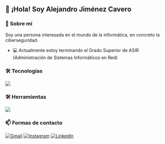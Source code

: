 ## 👋 ¡Hola! Soy Alejandro Jiménez Cavero

### 🚀 Sobre mí
Soy una persona interesada en el mundo de la informática, en concreto la ciberseguridad.

- 💻 Actualmente estoy terminando el Grado Superior de ASIR (Administración de Sistemas Informáticos en Red)

### 🛠️ Tecnologías 
<p>
  <a href="https://skillicons.dev">
    <img src="https://skillicons.dev/icons?i=docker,azure,php,mysql,html,css,javascript,bash" />
  </a>
</p>

### 🛠️ Herramientas
<p>
  <a href="https://skillicons.dev">
    <img src="https://skillicons.dev/icons?i=linux,windows,vscode,notion,vim" />
  </a>
</p>

### 📫 Formas de contacto
[![Gmail](https://img.shields.io/badge/-Gmail-D14836?style=flat&logo=gmail&logoColor=white)](mailto:jimenezcaveroalejandro@gmail.com)
[![Instagram](https://img.shields.io/badge/-Instagram-E4405F?style=flat&logo=instagram&logoColor=white)](https://instagram.com/alejandrocavero)
[![LinkedIn](https://img.shields.io/badge/-LinkedIn-0077B5?style=flat&logo=linkedin&logoColor=white)](https://linkedin.com/in/alejandro-jiménez-65b450252/)

